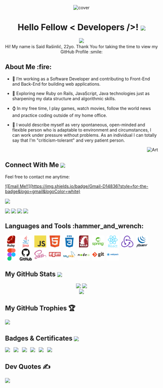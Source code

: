 <div align="center">
<img width="100%" height = "430px" src="https://hdwallpaperim.com/wp-content/uploads/2017/08/25/133605-code-poetry-programmer.jpg" alt="cover" />
  
<!--https://cdn.pixabay.com/photo/2018/01/14/23/12/nature-3082832_1280.jpg 
https://hdwallpaperim.com/wp-content/uploads/2017/08/25/133605-code-poetry-programmer.jpg
https://media0.giphy.com/media/w1OBpBd7kJqHrJnJ13/giphy.gif?cid=790b76114f4d065a725237fdf7ebcedb053664b26e5b0e66&rid=giphy.gif&ct=s
https://raw.githubusercontent.com/MartinHeinz/MartinHeinz/master/wave.gif
<img align="center" src='https://raw.githubusercontent.com/ShahriarShafin/ShahriarShafin/main/Assets/handshake.gif' width="100px">
<img align="center" https://raw.githubusercontent.com/MartinHeinz/MartinHeinz/master/wave.gif width=50px />
<img src='https://media1.giphy.com/media/du3J3cXyzhj75IOgvA/giphy.gif?cid=ecf05e47x2g034i9pzwtzzsd3xgg2w9nr94t4tflbbgo3008&rid=giphy.gif' width='32px' /> 
-->
<h1> Hello Fellow < Developers />! <img align="center" src="https://raw.githubusercontent.com/MartinHeinz/MartinHeinz/master/wave.gif" width="50" /> </h1>
 
 <img src="https://komarev.com/ghpvc/?username=SaidRasinlic&color=lightgrey&style=for-the-badge" />
<!-- <img src="https://profile-counter.glitch.me/SaidRasinlic/count.svg" />
 <img src="https://komarev.com/ghpvc/?username=SaidRasinlic&color=lightgrey" /> 
 <img src="https://visitcount.itsvg.in/api?id=SaidRasinlic&label=Profile%20Views&color=lightgray&icon=0&pretty=false" /> -->
  
<div size='20px'>
  Hi! My name is Said Rašinlić, 22yo. Thank You for taking the time to view my GitHub Profile :smile: </div>
</div>

<h2> About Me :fire: </h2>
<!--https://raw.githubusercontent.com/onimur/.github/master/.resources/git-header.svg
 https://i0.wp.com/windowscustomization.com/wp-content/uploads/2018/12/Thunders.gif?fit=700%2C335&quality=80&strip=all&ssl=1 -->

- :telescope: I’m working as a Software Developer and contributing to Front-End and Back-End for building web applications.

- :seedling: Exploring new Ruby on Rails, JavaScript, Java technologies just as sharpening my data structure and algorithmic skills.

- :watch: In my free time, I play games, watch movies, follow the world news and practice coding outside of my home office.

- :pushpin: I would describe myself as very spontaneous, open-minded and flexible person who is adaptable to environment and circumstances, I can work under pressure without problems. As an individual I can totally say that I'm "criticism-tolerant" and very patient person.

<div align="right"><img alt="Art" src="https://i.pinimg.com/originals/5f/e3/88/5fe388b55934b63d23044e72473d8f65.gif" width="100%" height="330px" /> </div>

<!-- - 🔭 I’m currently working on My Blog, Github Project

- 🌱 I’m currently learning Data Science,AWS,Data Engineering 

- 👯 I’m looking to collaborate on Projects,Tech Articles 

- 💬 Talk to me about Python, JavaScript, Freelancing Opportunites, Open Source  -->

<!-- <h2> Skills <img align="center" src="https://c.tenor.com/s7q3-QZMq2gAAAAC/storm-lightning.gif" width = 32px> </h2>
<a href= https://github.com/SaidRasinlic?tab=repositories&q=&type=&language=python&sort= > <img width ='32px' src ='https://raw.githubusercontent.com/rahulbanerjee26/githubAboutMeGenerator/main/icons/python.svg'> </a>
<a href= https://github.com/SaidRasinlic?tab=repositories&q=&type=&language=reactjs&sort= > <img width ='32px' src ='https://raw.githubusercontent.com/rahulbanerjee26/githubAboutMeGenerator/main/icons/reactjs.svg'> </a>
<a href= https://github.com/SaidRasinlic?tab=repositories&q=&type=&language=javascript&sort= > <img width ='32px' src ='https://raw.githubusercontent.com/rahulbanerjee26/githubAboutMeGenerator/main/icons/javascript.svg'> </a>
<a href= https://github.com/SaidRasinlic?tab=repositories&q=&type=&language=scikit&sort= > <img width ='32px' src ='https://raw.githubusercontent.com/rahulbanerjee26/githubAboutMeGenerator/main/icons/scikit.svg'> </a>
<a href= https://github.com/SaidRasinlic?tab=repositories&q=&type=&language=c&sort= > <img width ='32px' src ='https://raw.githubusercontent.com/rahulbanerjee26/githubAboutMeGenerator/main/icons/c.svg'> </a>
<a href= https://github.com/SaidRasinlic?tab=repositories&q=&type=&language=cpp&sort= > <img width ='32px' src ='https://raw.githubusercontent.com/rahulbanerjee26/githubAboutMeGenerator/main/icons/cpp.svg'> </a>
<a href= https://github.com/SaidRasinlic?tab=repositories&q=&type=&language=sqlite&sort= > <img width ='32px' src ='https://raw.githubusercontent.com/rahulbanerjee26/githubAboutMeGenerator/main/icons/sqlite.svg'> </a>
<a href= https://github.com/SaidRasinlic?tab=repositories&q=&type=&language=pytorch&sort= > <img width ='32px' src ='https://raw.githubusercontent.com/rahulbanerjee26/githubAboutMeGenerator/main/icons/pytorch.svg'> </a> -->


<h2> Connect With Me <img align="center" src='https://raw.githubusercontent.com/ShahriarShafin/ShahriarShafin/main/Assets/handshake.gif' width="100" /> </h2>
<p>Feel free to contact me anytime: </p>
<a href='mailto:saidrasinlic@outlook.com'>![Email Me!!](https://img.shields.io/badge/Gmail-D14836?style=for-the-badge&logo=gmail&logoColor=white)</a>

<a href = 'mailto:saidrasinlic@outlook.com'> <img align= 'center' src="https://img.shields.io/badge/Gmail-D14836?style=for-the-badge&logo=gmail&logoColor=white"/></a> 

<a href = 'https://www.linkedin.com/in/SaidRasinlic'> <img width = '32px' align= 'center' src="https://raw.githubusercontent.com/rahulbanerjee26/githubAboutMeGenerator/main/icons/linked-in-alt.svg"/></a> 
<a href = 'https://www.twitter.com/SaidRasinlic'> <img width = '32px' align= 'center' src="https://raw.githubusercontent.com/rahulbanerjee26/githubAboutMeGenerator/main/icons/twitter.svg"/></a> 
<a href = 'https://medium.com/@saidrasinlic'> <img width = '32px' align= 'center' src="https://raw.githubusercontent.com/rahulbanerjee26/githubAboutMeGenerator/main/icons/medium.svg"/></a> 
<a href = 'https://www.github.com/SaidRasinlic'> <img width = '32px' align= 'center' src="https://raw.githubusercontent.com/rahulbanerjee26/githubAboutMeGenerator/main/icons/github.svg"/></a> 
 
 <h2> Languages and Tools :hammer_and_wrench: </h2>
 
<div>
  <img src="https://github.com/devicons/devicon/blob/master/icons/ruby/ruby-original-wordmark.svg" title="Ruby" alt="Ruby" width="40" height="40"/>&nbsp;
  <img src="https://github.com/devicons/devicon/blob/master/icons/java/java-original-wordmark.svg" title="Java" alt="Java" width="40" height="40"/>&nbsp;
  <img src="https://github.com/devicons/devicon/blob/master/icons/javascript/javascript-original.svg" title="JavaScript" alt="JavaScript" width="40" height="40"/>&nbsp;
  <img src="https://github.com/devicons/devicon/blob/master/icons/html5/html5-original.svg" title="HTML5" alt="HTML" width="40" height="40"/>&nbsp;
  <img src="https://github.com/devicons/devicon/blob/master/icons/css3/css3-plain-wordmark.svg"  title="CSS3" alt="CSS" width="40" height="40"/>&nbsp;
  <img src="https://github.com/devicons/devicon/blob/master/icons/rails/rails-original-wordmark.svg" title="Rails" alt="Rails" width="40" height="40"/>&nbsp;
  <img src="https://github.com/devicons/devicon/blob/master/icons/spring/spring-original-wordmark.svg" title="Spring" alt="Spring" width="40" height="40"/>&nbsp;
  <img src="https://github.com/devicons/devicon/blob/master/icons/react/react-original-wordmark.svg" title="React" alt="React" width="40" height="40"/>&nbsp;
  <img src="https://github.com/devicons/devicon/blob/master/icons/redux/redux-original.svg" title="Redux" alt="Redux " width="40" height="40"/>&nbsp;
  <img src="https://github.com/devicons/devicon/blob/master/icons/jquery/jquery-original-wordmark.svg" title="jQuery" alt="jQuery " width="40" height="40"/>&nbsp;
  <img src="https://github.com/devicons/devicon/blob/master/icons/figma/figma-original.svg" title="Figma" alt="Figma " width="40" height="40"/>&nbsp;
  <img src="https://github.com/devicons/devicon/blob/master/icons/github/github-original-wordmark.svg" title="GitHub" alt="GitHub" width="40" height="40"/>&nbsp;
  <img src="https://github.com/devicons/devicon/blob/master/icons/sass/sass-original.svg" title="SASS" alt="SASS" width="40" height="40"/>&nbsp;
  <img src="https://github.com/devicons/devicon/blob/master/icons/npm/npm-original-wordmark.svg" title="NPM"  alt="NPM" width="40" height="40"/>&nbsp;
  <img src="https://github.com/devicons/devicon/blob/master/icons/mysql/mysql-original-wordmark.svg" title="MySQL"  alt="MySQL" width="40" height="40"/>&nbsp;
  <img src="https://github.com/devicons/devicon/blob/master/icons/nodejs/nodejs-original-wordmark.svg" title="NodeJS" alt="NodeJS" width="40" height="40"/>&nbsp;
  <img src="https://github.com/devicons/devicon/blob/master/icons/git/git-original-wordmark.svg" title="Git" alt="Git" width="40" height="40"/>&nbsp;
  <img src="https://github.com/devicons/devicon/blob/master/icons/webpack/webpack-original-wordmark.svg" title="Webpack" alt="Webpack " width="40" height="40"/>&nbsp;
</div>

<!-- https://github.com/anuraghazra/github-readme-stats
https://github-readme-stats.vercel.app/api/<CARD_TYPE>/?username=<USERNAME>&theme=<THEME_NAME>
https://github-readme-stats.vercel.app/api?username=SaidRasinlic&show_icons=true&theme=apprentice
-->
<h2> My GitHub Stats <img align="center" src='https://media1.giphy.com/media/du3J3cXyzhj75IOgvA/giphy.gif?cid=ecf05e47x2g034i9pzwtzzsd3xgg2w9nr94t4tflbbgo3008&rid=giphy.gif' width='32' /> </h2>

<div align="center">
<img src="https://github-readme-stats.vercel.app/api?username=SaidRasinlic&theme=dark&hide_border=false&include_all_commits=false&count_private=false" />
<img src="https://github-readme-streak-stats.herokuapp.com/?user=SaidRasinlic&theme=dark&hide_border=false" /><br>
<img src="https://github-readme-stats.vercel.app/api/top-langs/?username=SaidRasinlic&theme=dark&hide_border=false&include_all_commits=false&count_private=false&layout=compact" /><br>
</div>

<h2>My GitHub Trophies 🏆 </h2>
<img src="https://github-profile-trophy.vercel.app/?username=SaidRasinlic&theme=juicyfresh&no-frame=false&no-bg=false&margin-w=4" />

<h2> Badges & Certificates <img src="https://cdn-icons-png.flaticon.com/512/3227/3227076.png" width="32" align="center"/></h2>

[<img src="https://api.accredible.com/v1/frontend/credential_website_embed_image/badge/55295752" height="120" align="justify"/>](https://api.accredible.com/v1/frontend/credential_website_embed_image/badge/52033964)&nbsp;&nbsp;
[<img src="https://api.accredible.com/v1/frontend/credential_website_embed_image/badge/54063078" height="120" align="justify"/>](https://api.accredible.com/v1/frontend/credential_website_embed_image/badge/52033964)&nbsp;&nbsp;
[<img src="https://api.accredible.com/v1/frontend/credential_website_embed_image/badge/52033964" height="120" align="justify"/>](https://api.accredible.com/v1/frontend/credential_website_embed_image/badge/52033964)&nbsp;&nbsp;
[<img src="https://api.accredible.com/v1/frontend/credential_website_embed_image/badge/49817923" height="120" align="justify"/>](https://api.accredible.com/v1/frontend/credential_website_embed_image/badge/49817923)&nbsp;&nbsp;
[<img src="https://api.accredible.com/v1/frontend/credential_website_embed_image/badge/47857885" height="120" align="justify"/>](https://api.accredible.com/v1/frontend/credential_website_embed_image/certificate/47857885)&nbsp;&nbsp;
[<img src="https://api.accredible.com/v1/frontend/credential_website_embed_image/badge/45950717" height="120" align="justify"/>](https://api.accredible.com/v1/frontend/credential_website_embed_image/certificate/45950717)&nbsp;&nbsp;

<h2>Dev Quotes ✍️ </h2>
<img src="https://quotes-github-readme.vercel.app/api?type=horizontal&theme=dark" />


<!-- <h2> Stuff I worked on recently <img align="center" src = "https://media1.giphy.com/media/JZ40cnfnN11KycrvMF/giphy.gif?cid=ecf05e47a0n3gi1bfqntqmob8g9aid1oyj2wr3ds3mg700bl&rid=giphy.gif" width = 70px> </h2>
<a href="">
<img align="center" src="https://github-readme-stats.vercel.app/api/top-langs/?username=SaidRasinlic&theme=dark&hide_border=false&include_all_commits=false&count_private=false&layout=compact"/>
</a>
<br>
 ![Metrics](https://metrics.lecoq.io/SaidRasinlictemplate=terminal&base.header=0&base.activity=0&base.repositories=0&base.metadata=0&languages=1&languages.limit=8&languages.colors=github&languages.threshold=0%25&config.timezone=America%2FToronto?theme=dark)


<h2> Some Programming Humor for you <img align ="center" src='https://media2.giphy.com/media/UQDSBzfyiBKvgFcSTw/giphy.gif?cid=ecf05e47p3cd513axbek3f56ti3jzizq8hincw20jauyyfyw&rid=giphy.gif' width = '32px'></h2>

![Jokes Card](https://readme-jokes.vercel.app/api?theme=gradientBlue) --> 
